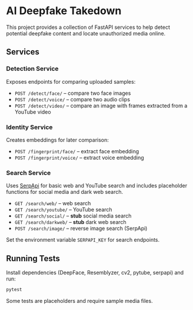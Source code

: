 # AI Deepfake Takedown

This project provides a collection of FastAPI services to help detect potential deepfake content and locate unauthorized media online.

## Services

### Detection Service
Exposes endpoints for comparing uploaded samples:
- `POST /detect/face/` – compare two face images
- `POST /detect/voice/` – compare two audio clips
- `POST /detect/video/` – compare an image with frames extracted from a YouTube video

### Identity Service
Creates embeddings for later comparison:
- `POST /fingerprint/face/` – extract face embedding
- `POST /fingerprint/voice/` – extract voice embedding

### Search Service
Uses [SerpApi](https://serpapi.com/) for basic web and YouTube search and includes placeholder functions for social media and dark web search.
- `GET /search/web/` – web search
- `GET /search/youtube/` – YouTube search
- `GET /search/social/` – **stub** social media search
- `GET /search/darkweb/` – **stub** dark web search
- `POST /search/image/` – reverse image search (SerpApi)

Set the environment variable `SERPAPI_KEY` for search endpoints.

## Running Tests

Install dependencies (DeepFace, Resemblyzer, cv2, pytube, serpapi) and run:

```bash
pytest
```

Some tests are placeholders and require sample media files.
